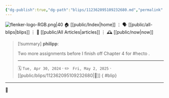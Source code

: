 ```yaml
---
{"dg-publish":true,"dg-path":"blips/112362095109232680.md","permalink":"/blips/112362095109232680/","title":"philipp on mastodon @ 2024-04-30"}
---
```



<div class="transclusion internal-embed is-loaded"><div class="markdown-embed">




![flenker-logo-RGB.png|40](/img/user/attachments/flenker-logo-RGB.png)
🏠 [[public/Index\|home]]  ⋮ 🗣️ [[public/all-blips\|blips]] ⋮  📝 [[public/All Articles\|articles]]  ⋮ 🕰️ [[public/now\|now]]


</div></div>


> [!summary] **philipp**:
>
> Two more assignments before I finish off Chapter 4 for #hecto .
> - - -
>
> 🗓️ <code>Tue, Apr 30, 2024</code>  · ✏️ <code> Fri, May 2, 2025</code>  · [[public/blips/112362095109232680\|🔗]]
{ #blip}


- - -

 👾
